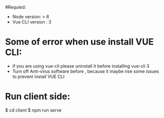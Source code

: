 
#Requied:
- Node version: > 6
- Vue CLI version : 3

# Some of error when use install VUE CLI:
- if you are using vue-cli please uninstall it before installing vue-cli 3
- Turn off Anti-virus software before , because it maybe rise some issues to prevent install VUE CLI

# Run client side:

 $ cd client
 $ npm run serve